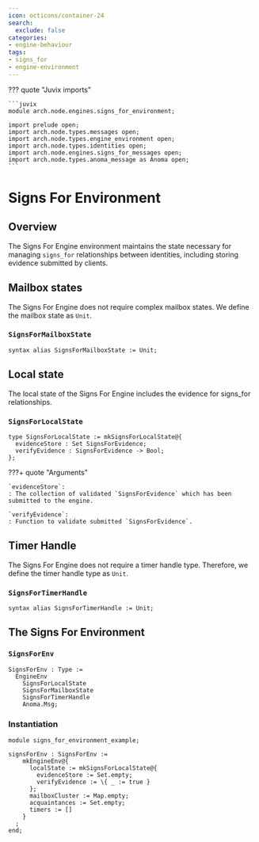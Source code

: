 ```yaml
---
icon: octicons/container-24
search:
  exclude: false
categories:
- engine-behaviour
tags:
- signs_for
- engine-environment
---
```


??? quote "Juvix imports"

    ```juvix
    module arch.node.engines.signs_for_environment;

    import prelude open;
    import arch.node.types.messages open;
    import arch.node.types.engine_environment open;
    import arch.node.types.identities open;
    import arch.node.engines.signs_for_messages open;
    import arch.node.types.anoma_message as Anoma open;
    ```

# Signs For Environment

## Overview

The Signs For Engine environment maintains the state necessary for managing `signs_for` relationships between identities, including storing evidence submitted by clients.

## Mailbox states

The Signs For Engine does not require complex mailbox states. We define the mailbox state as `Unit`.

### `SignsForMailboxState`

```juvix
syntax alias SignsForMailboxState := Unit;
```

## Local state

The local state of the Signs For Engine includes the evidence for signs_for relationships.

### `SignsForLocalState`

```juvix
type SignsForLocalState := mkSignsForLocalState@{
  evidenceStore : Set SignsForEvidence;
  verifyEvidence : SignsForEvidence -> Bool;
};
```

???+ quote "Arguments"

    `evidenceStore`:
    : The collection of validated `SignsForEvidence` which has been submitted to the engine.

    `verifyEvidence`:
    : Function to validate submitted `SignsForEvidence`.

## Timer Handle

The Signs For Engine does not require a timer handle type. Therefore, we define the timer handle type as `Unit`.

### `SignsForTimerHandle`

```juvix
syntax alias SignsForTimerHandle := Unit;
```

## The Signs For Environment

### `SignsForEnv`

```juvix
SignsForEnv : Type :=
  EngineEnv
    SignsForLocalState
    SignsForMailboxState
    SignsForTimerHandle
    Anoma.Msg;
```

### Instantiation

<!-- --8<-- [start:signsForEnv] -->
```juvix extract-module-statements
module signs_for_environment_example;

signsForEnv : SignsForEnv :=
    mkEngineEnv@{
      localState := mkSignsForLocalState@{
        evidenceStore := Set.empty;
        verifyEvidence := \{ _ := true }
      };
      mailboxCluster := Map.empty;
      acquaintances := Set.empty;
      timers := []
    }
  ;
end;
```
<!-- --8<-- [end:signsForEnv] -->

